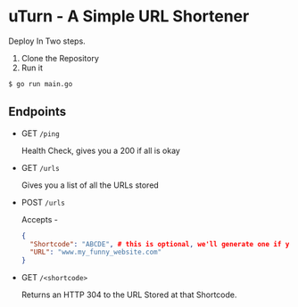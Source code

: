 # uTurn - A Simple URL Shortener

Deploy In Two steps.

1. Clone the Repository
2. Run it
```bash
$ go run main.go
```

## Endpoints

- GET `/ping`

  Health Check, gives you a 200 if all is okay

- GET `/urls`

  Gives you a list of all the URLs stored

- POST `/urls`

  Accepts - 
  ```json
  {
    "Shortcode": "ABCDE", # this is optional, we'll generate one if you don't have one
    "URL": "www.my_funny_website.com"
  }
  ```

- GET `/<shortcode>`
  
  Returns an HTTP 304 to the URL Stored at that Shortcode.
